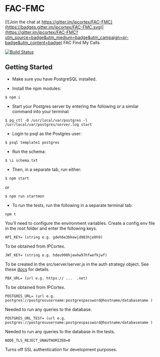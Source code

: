 # FAC-FMC

[![Join the chat at https://gitter.im/ipcortex/FAC-FMC](https://badges.gitter.im/ipcortex/FAC-FMC.svg)](https://gitter.im/ipcortex/FAC-FMC?utm_source=badge&utm_medium=badge&utm_campaign=pr-badge&utm_content=badge)
FAC Find My Calls

[![Build Status](https://travis-ci.org/ipcortex/FAC-FMC.svg?branch=master)](https://travis-ci.org/ipcortex/FAC-FMC)

## Getting Started

* Make sure you have PostgreSQL installed.

* Install the npm modules:

```
$ npm i
```
* Start your Postgres server by entering the following or a similar command into your terminal:

```
$ pg_ctl -D /usr/local/var/postgres -l /usr/local/var/postgres/server.log start

```
* Login to psql as the Postgres user:

```
$ psql template1 postgres
```
* Run the schema:

```
$ \i schema.txt
```

* Then, in a separate tab, run either:

```
$ npm start
```
or

```
$ npm run startmon
```

* To run the tests, run the following in a separate terminal tab:
```
npm t
```

You'll need to configure the environment variables. Create a config.env file in the root folder and enter the following keys.

```
API_KEY= (string e.g. gdeh6e3bkewjd983hje8h9)
```
To be obtained from IPCortex.
```
JWT_KEY= (string e.g. hdeu998hjewhw97hfwefkjwf)
```
To be created in the src/server/server.js in the auth strategy object. See these [docs](https://github.com/dwyl/hapi-auth-jwt2) for details.
```
PBX_URL= (url e.g. https:// ...  .net)
```
To be obtained from IPCortex.
```
POSTGRES_URL= (url e.g. postgres://postgresusername:postgrespassword@hostname/databasename )
```
Needed to run any queries to the database.
```
POSTGRES_URL_TEST= (url e.g. postgres://postgresusername:postgrespassword@hostname/databasename )
```
Needed to run any queries to the database in the tests.
```
NODE_TLS_REJECT_UNAUTHORIZED=0
```
Turns off SSL authentication for development purposes.
